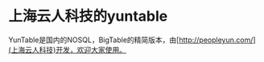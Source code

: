 上海云人科技的yuntable
========

YunTable是国内的NOSQL，BigTable的精简版本，由[http://peopleyun.com/](上海云人科技)开发，欢迎大家使用。
